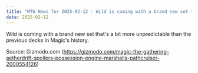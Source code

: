 ```yaml
---
title: "MTG News for 2025-02-12 - Wild is coming with a brand new set that's a bit m..."
date: 2025-02-12
---
```


Wild is coming with a brand new set that's a bit more unpredictable than the previous decks in Magic's history.

Source: Gizmodo.com (https://gizmodo.com/magic-the-gathering-aetherdrift-spoilers-possession-engine-marshalls-pathcruiser-2000554126)
